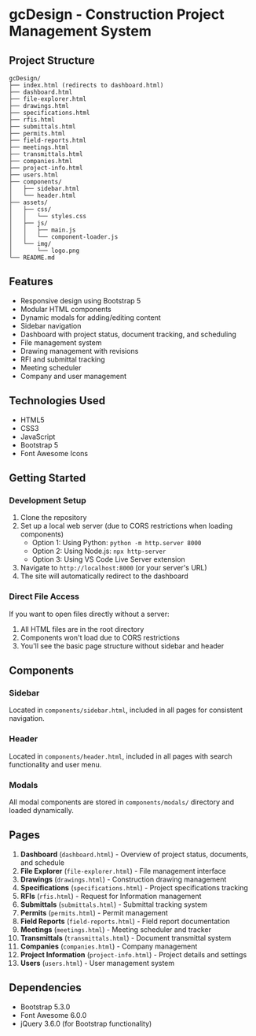 # gcDesign - Construction Project Management System

## Project Structure

```
gcDesign/
├── index.html (redirects to dashboard.html)
├── dashboard.html
├── file-explorer.html
├── drawings.html
├── specifications.html
├── rfis.html
├── submittals.html
├── permits.html
├── field-reports.html
├── meetings.html
├── transmittals.html
├── companies.html
├── project-info.html
├── users.html
├── components/
│   ├── sidebar.html
│   └── header.html
├── assets/
│   ├── css/
│   │   └── styles.css
│   ├── js/
│   │   ├── main.js
│   │   └── component-loader.js
│   └── img/
│       └── logo.png
└── README.md
```

## Features

- Responsive design using Bootstrap 5
- Modular HTML components
- Dynamic modals for adding/editing content
- Sidebar navigation
- Dashboard with project status, document tracking, and scheduling
- File management system
- Drawing management with revisions
- RFI and submittal tracking
- Meeting scheduler
- Company and user management

## Technologies Used

- HTML5
- CSS3
- JavaScript
- Bootstrap 5
- Font Awesome Icons

## Getting Started

### Development Setup
1. Clone the repository
2. Set up a local web server (due to CORS restrictions when loading components)
   - Option 1: Using Python: `python -m http.server 8000`
   - Option 2: Using Node.js: `npx http-server`
   - Option 3: Using VS Code Live Server extension
3. Navigate to `http://localhost:8000` (or your server's URL)
4. The site will automatically redirect to the dashboard

### Direct File Access
If you want to open files directly without a server:
1. All HTML files are in the root directory
2. Components won't load due to CORS restrictions
3. You'll see the basic page structure without sidebar and header

## Components

### Sidebar
Located in `components/sidebar.html`, included in all pages for consistent navigation.

### Header
Located in `components/header.html`, included in all pages with search functionality and user menu.

### Modals
All modal components are stored in `components/modals/` directory and loaded dynamically.

## Pages

1. **Dashboard** (`dashboard.html`) - Overview of project status, documents, and schedule
2. **File Explorer** (`file-explorer.html`) - File management interface
3. **Drawings** (`drawings.html`) - Construction drawing management
4. **Specifications** (`specifications.html`) - Project specifications tracking
5. **RFIs** (`rfis.html`) - Request for Information management
6. **Submittals** (`submittals.html`) - Submittal tracking system
7. **Permits** (`permits.html`) - Permit management
8. **Field Reports** (`field-reports.html`) - Field report documentation
9. **Meetings** (`meetings.html`) - Meeting scheduler and tracker
10. **Transmittals** (`transmittals.html`) - Document transmittal system
11. **Companies** (`companies.html`) - Company management
12. **Project Information** (`project-info.html`) - Project details and settings
13. **Users** (`users.html`) - User management system

## Dependencies

- Bootstrap 5.3.0
- Font Awesome 6.0.0
- jQuery 3.6.0 (for Bootstrap functionality)
